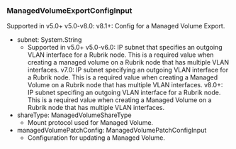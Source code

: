 ### ManagedVolumeExportConfigInput
Supported in v5.0+
  v5.0-v8.0: 
  v8.1+: Config for a Managed Volume Export.

- subnet: System.String
  - Supported in v5.0+
      v5.0-v6.0: IP subnet that specifies an outgoing VLAN interface for a Rubrik node. This is a required value when creating a managed volume on a Rubrik node that has multiple VLAN interfaces.
      v7.0: IP subnet specifying an outgoing VLAN interface for a Rubrik node. This is a required value when creating a Managed Volume on a Rubrik node that has multiple VLAN interfaces.
      v8.0+: IP subnet specifing an outgoing VLAN interface for a Rubrik node. This is a required value when creating a Managed Volume on a Rubrik node that has multiple VLAN interfaces.
- shareType: ManagedVolumeShareType
  - Mount protocol used for Managed Volume.
- managedVolumePatchConfig: ManagedVolumePatchConfigInput
  - Configuration for updating a Managed Volume.
